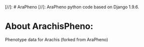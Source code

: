 [//]: # AraPheno
[//]: AraPheno python code based on Django 1.9.6. 
# About ArachisPheno:
Phenotype data for Arachis (forked from AraPheno)


